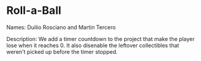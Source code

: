 # Roll-a-Ball
Names: Duilio Rosciano and Martin Tercero

Description: We add a timer countdown to the project that make the player lose when it reaches 0. It also disenable the leftover collectibles that weren't picked up before the timer stopped.
